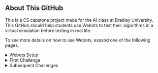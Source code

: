 ## About This GitHub
This is a CS capstone project made for the AI class at Bradley University. This GitHub should help students use Webots to test their algorithms in a virtual simulation before testing in real life.

To see more details on how to use Webots, expand one of the following pages.

<details>
 <summary>Webots Setup</summary>
  <ol>
   

 ## GitHub Setup
 
This GitHub is public read-only, meaning any changes will be saved locally. If you are fine with that, clone this GitHub and make changes locally. If you want backups of your files, such as your robot algorithm/code, through Github, you will need to fork this repository.
 
 * In the top right corner of this GitHub, hit the fork button
 * Scroll down and click "Create Fork"
 * When the repository is completed, clone the forked repository to your device


## Webots Setup

Go to the Webot's website [https://cyberbotics.com/](https://cyberbotics.com/) and click the download button.

If you aren't on Windows, click the arrow next to the download button to specify the type of installer you need.

* Run the installer you just downloaded
  * On Windows you might get the "Windows protected your PC" prompt. Click "More info," then "Run anyway"
* Follow the installer instructions
* After installing, uncheck "Launch Webots," then click finish
<br />

If you have trouble installing Webots, let your teacher know as soon as possible.


## Understanding Webots

Let's start by opening a Webots world/simulation.

* In the file explorer, open up the file from this GitHub at "...AI-Robots-Challenges\Webots\worlds\moose_demo.wbt"
* When opening Webots for the first time, choose which theme you like, and press "Start Webots with the selected theme"
* Close out of the guided tutorial window
<br />

The world you opened up is one of Webot's demo worlds. In this world, the robot moves back and forth, hitting certain checkpoints. In order to explore and understand what is in this world, you will need to move the scene camera.

* To rotate the camera, hold left-click while moving your mouse inside the simulation window
* To move the camera, hold right-click while moving your mouse inside the simulation window
<br />

After practicing moving the camera, let's look at other ways to control the simulation.

* Above the simulation window, you'll see a bunch of icons. You can see what they do by hovering over them
* The most useful button is the pause/play simulation button. Click the pause button between all the arrows to pause the simulation
* To the left of that, click the |<< button or the reset simulation button
  * If the simulation was paused before you reset it, it will stay paused until you press play again
<br />

To the left of the simulation, you have all your objects, and to the right, you have the built-in text editor for your robot. In the next section, where you are moving the robot, we will cover how to use them.


---

 </ol>
</details>




<details>
  <summary>First Challenge</summary>
  <ol>
 
## Open Webots
 
You will be coding the first (week 10) challenge in the virtual world
 
* In the file explorer open up the file from this GitHub at ...AI-Robots-Challenges\Webots\worlds\FirstChallenge.wbt

## Understanding Nodes (Optional)
 
If you want to understand how Webots works, you will need to understand the node system. Nodes are shown in the left window, and nodes work both as objects and as variables. To understand it better, let's make a box.
 
<img src="Images\Example1.gif" width = "500" >
 
* Click the Add Node button (+). Inside the Base Nodes dropdown, select "solid" and click "Add"
* When selecting the Solid "solid" object you just added, click and drag the object so that it isn't inside the robot
* Inside the Solid "solid" object dropdown, double-click on the "children" node or right-click->Add New to add a node to the solid
* Inside the Base Nodes dropdown, select the "Shape" node, and click "Add"
<br />

Objects, such as robots and boxes, in Webots are nodes. The children of those nodes are the properties of the parent nodes. Now that we have a solid object, let's specify what kind of shape it is by changing the properties.
 
* Inside the Shape dropdown, add a node to the "geometry" node by double-clicking it and selecting "Box" under the Base Nodes dropdown
* Inside the geometry box, select "size", and set the size values to .25m in all X, Y, and Z variables
* Add a node to the "appearance" by double-clicking it and selecting "Appearance" under the Base Nodes dropdown
* Inside the appearance dropdown, double-click the "material" node and add the "Material" node
* Inside the material dropdown, change the diffuse color to whatever color you'd like by changing RGB values or using the color picker
<br />

By making this cube, you should understand the basics of Webots' node system (sub-nodes, variables, etc). There is more to making this object physically simulated (adding physics and specifying the bounding object as a box), but this is all you need to know. Now let's reset the simulation so there isn't a random box by pressing the |<< button.

 
 ## Coding the Robot
 
Let's start coding using the built-in IDE on the right window.
 
The way Webots programming works is you get a reference to each motor of the robot through code and then you tell that motor what to do. Those motors will continuously do that until given a new command. Webots lets you wait time as a function in the code, so you don't need to constantly tell the motor what you want it to do.
 
If you look at the code, you can see that I made the functions move_forward(), move_back(), turn_left(), and turn_right() which tell the motors to rotate respectively. Let's use these functions to write a robot that moves forward. The robot AI starts on line 65.
 
* On line 66, the robot only waits one step, which isn't enough to move forward. Let's change that to 25 steps by changing the line to
```sh
robot.step(time_step * 25)
```
* Save the code by pressing Ctr+S or hitting the save button on the top
* Hit the |<< button to reset the simulation and try your new code
  * When the simulation reloads, make sure you are in play mode by pressing the > button on the top. If you are not, then you won't see your robot move
<br />
 
<img src="Images/Example2.gif" width = "500" >
 
Now that know the basics for coding, try the week 10 bonus point challenge where you move the robot in a forward square then make it go backward landing on the starting placement.
 
<img src="Images/Challenge1.png" width = "500" >

 
 ---
 
</ol>
</details>

<details>
  <summary>Subsequent Challenges</summary>
  <ol>

## Additional mechanics

For more realism, each simulation will move objects a random amount within an acceptable amount for the challenge.

Once you've completed the challenge, if there is extra credit, you can move Evil Duck onto an acceptable area, and save the simulation by pressing Ctr+Shift+S or the save icon on the top left.

## Coding the camera

* In the file explorer open up the file from this GitHub at ...AI-Robots-Challenges\Webots\worlds\SecondChallenge.wbt
<br />

Since the previous challenge, more functions have been added. DriveForward(angle) drives the robot at an angle. TurnCameraUp()/TurnCameraDown() turns the camera. These functions aren't necessary but are useful.

The AI starts on line 83, with a while loop that prints the RGB of the center bottom pixel on the camera. This is done by imageGetColor(Image, width, x, y) function. You can change the X and Y of the function from what was previously written to change which pixel the camera is looking at. Additionally, you can see the camera video in the top left corner of the simulation window.

<img src="Images/Challenge2.png" width = "500" >

Now try the parallel parking challenge


---
 </ol>
</details>